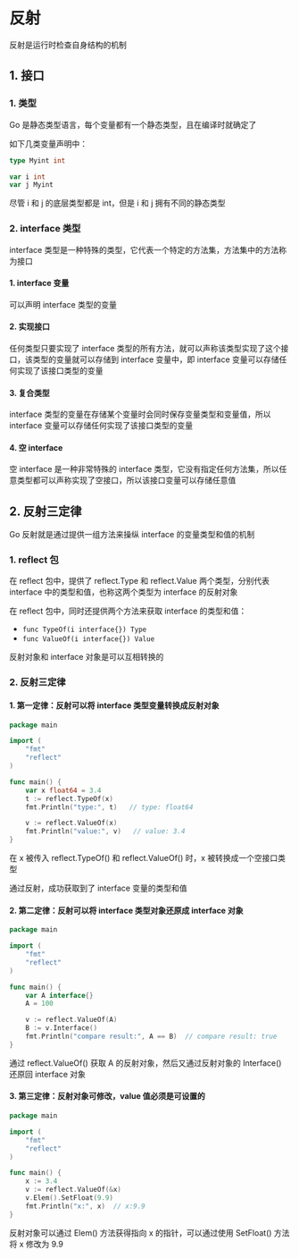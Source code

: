 # 反射

反射是运行时检查自身结构的机制

## 1. 接口

### 1. 类型

Go 是静态类型语言，每个变量都有一个静态类型，且在编译时就确定了

如下几类变量声明中：

```go
type Myint int

var i int
var j Myint
```

尽管 i 和 j 的底层类型都是 int，但是 i 和 j 拥有不同的静态类型

### 2. interface 类型

interface 类型是一种特殊的类型，它代表一个特定的方法集，方法集中的方法称为接口

#### 1. interface 变量

可以声明 interface 类型的变量

#### 2. 实现接口

任何类型只要实现了 interface 类型的所有方法，就可以声称该类型实现了这个接口，该类型的变量就可以存储到 interface 变量中，即 interface 变量可以存储任何实现了该接口类型的变量

#### 3. 复合类型

interface 类型的变量在存储某个变量时会同时保存变量类型和变量值，所以 interface 变量可以存储任何实现了该接口类型的变量

#### 4. 空 interface

空 interface 是一种非常特殊的 interface 类型，它没有指定任何方法集，所以任意类型都可以声称实现了空接口，所以该接口变量可以存储任意值

## 2. 反射三定律

Go 反射就是通过提供一组方法来操纵 interface 的变量类型和值的机制

### 1. reflect 包

在 reflect 包中，提供了 reflect.Type 和 reflect.Value 两个类型，分别代表 interface 中的类型和值，也称这两个类型为 interface 的反射对象

在 reflect 包中，同时还提供两个方法来获取 interface 的类型和值：

- `func TypeOf(i interface{}) Type`
- `func ValueOf(i interface{}) Value`

反射对象和 interface 对象是可以互相转换的

### 2. 反射三定律

#### 1. 第一定律：反射可以将 interface 类型变量转换成反射对象

```go
package main

import (
    "fmt"
    "reflect"
)

func main() {
    var x float64 = 3.4
    t := reflect.TypeOf(x)
    fmt.Println("type:", t)   // type: float64

    v := reflect.ValueOf(x)
    fmt.Println("value:", v)   // value: 3.4
}
```

在 x 被传入 reflect.TypeOf() 和 reflect.ValueOf() 时，x 被转换成一个空接口类型

通过反射，成功获取到了 interface 变量的类型和值

#### 2. 第二定律：反射可以将 interface 类型对象还原成 interface 对象

```go
package main

import (
    "fmt"
    "reflect"
)

func main() {
    var A interface{}
    A = 100

    v := reflect.ValueOf(A)
    B := v.Interface()
    fmt.Println("compare result:", A == B)  // compare result: true
}
```

通过 reflect.ValueOf() 获取 A 的反射对象，然后又通过反射对象的 Interface() 还原回 interface 对象

#### 3. 第三定律：反射对象可修改，value 值必须是可设置的

```go
package main

import (
    "fmt"
    "reflect"
)

func main() {
    x := 3.4
    v := reflect.ValueOf(&x)
    v.Elem().SetFloat(9.9)
    fmt.Println("x:", x)  // x:9.9
}
```

反射对象可以通过 Elem() 方法获得指向 x 的指针，可以通过使用 SetFloat() 方法将 x 修改为 9.9
